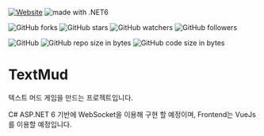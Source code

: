 [![Website](https://img.shields.io/website-up-down-green-red/http/shields.io.svg?label=elky-essay)](https://elky84.github.io)
<img src="https://img.shields.io/badge/made%20with-.NET6-blue.svg" alt="made with .NET6">

![GitHub forks](https://img.shields.io/github/forks/elky84/TextMud.svg?style=social&label=Fork)
![GitHub stars](https://img.shields.io/github/stars/elky84/TextMud.svg?style=social&label=Stars)
![GitHub watchers](https://img.shields.io/github/watchers/elky84/TextMud.svg?style=social&label=Watch)
![GitHub followers](https://img.shields.io/github/followers/elky84.svg?style=social&label=Follow)

![GitHub](https://img.shields.io/github/license/mashape/apistatus.svg)
![GitHub repo size in bytes](https://img.shields.io/github/repo-size/elky84/TextMud.svg)
![GitHub code size in bytes](https://img.shields.io/github/languages/code-size/elky84/TextMud.svg)

# TextMud
텍스트 머드 게임을 만드는 프로젝트입니다.

C# ASP.NET 6 기반에 WebSocket을 이용해 구현 할 예정이며, Frontend는 VueJs를 이용할 예정입니다.

